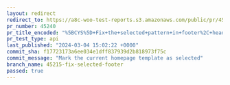 ```yaml
---
layout: redirect
redirect_to: https://a8c-woo-test-reports.s3.amazonaws.com/public/pr/45240/api/index.html
pr_number: 45240
pr_title_encoded: "%5BCYS%5D+Fix+the+selected+pattern+in+footer%2C+header+and+homepage"
pr_test_type: api
last_published: "2024-03-04 15:02:22 +0000"
commit_sha: f17723173a6ee034e1dff837939d2b818973f75c
commit_message: "Mark the current homepage template as selected"
branch_name: 45215-fix-selected-footer
passed: true
---
```

